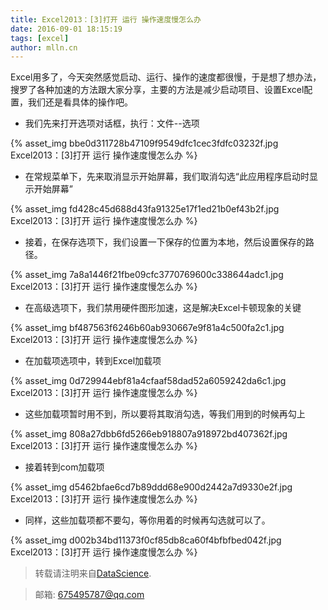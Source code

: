 ```yaml
---
title: Excel2013：[3]打开 运行 操作速度慢怎么办
date: 2016-09-01 18:15:19
tags: [excel]
author: mlln.cn
---
```

Excel用多了，今天突然感觉启动、运行、操作的速度都很慢，于是想了想办法，搜罗了各种加速的方法跟大家分享，主要的方法是减少启动项目、设置Excel配置，我们还是看具体的操作吧。

- 我们先来打开选项对话框，执行：文件--选项

{% asset_img bbe0d311728b47109f9549dfc1cec3fdfc03232f.jpg Excel2013：[3]打开 运行 操作速度慢怎么办 %}

- 在常规菜单下，先来取消显示开始屏幕，我们取消勾选“此应用程序启动时显示开始屏幕”

{% asset_img fd428c45d688d43fa91325e17f1ed21b0ef43b2f.jpg Excel2013：[3]打开 运行 操作速度慢怎么办 %}

- 接着，在保存选项下，我们设置一下保存的位置为本地，然后设置保存的路径。

{% asset_img 7a8a1446f21fbe09cfc3770769600c338644adc1.jpg Excel2013：[3]打开 运行 操作速度慢怎么办 %}

- 在高级选项下，我们禁用硬件图形加速，这是解决Excel卡顿现象的关键

{% asset_img bf487563f6246b60ab930667e9f81a4c500fa2c1.jpg Excel2013：[3]打开 运行 操作速度慢怎么办 %}

- 在加载项选项中，转到Excel加载项

{% asset_img 0d729944ebf81a4cfaaf58dad52a6059242da6c1.jpg Excel2013：[3]打开 运行 操作速度慢怎么办 %}

- 这些加载项暂时用不到，所以要将其取消勾选，等我们用到的时候再勾上

{% asset_img 808a27dbb6fd5266eb918807a918972bd407362f.jpg Excel2013：[3]打开 运行 操作速度慢怎么办 %}

- 接着转到com加载项

{% asset_img d5462bfae6cd7b89ddd68e900d2442a7d9330e2f.jpg Excel2013：[3]打开 运行 操作速度慢怎么办 %}

- 同样，这些加载项都不要勾，等你用着的时候再勾选就可以了。

{% asset_img d002b34bd11373f0cf85db8ca60f4bfbfbed042f.jpg Excel2013：[3]打开 运行 操作速度慢怎么办 %}

> 转载请注明来自[DataScience](http://mlln.cn).

> 邮箱: 675495787@qq.com 
